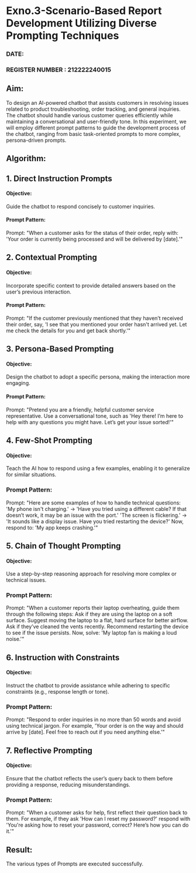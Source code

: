 # Exno.3-Scenario-Based Report Development Utilizing Diverse Prompting Techniques
### DATE:                                                                            
### REGISTER NUMBER : 212222240015
## Aim:
To design an AI-powered chatbot that assists customers in resolving issues related to product troubleshooting, order tracking, and general inquiries. The chatbot should handle various customer queries efficiently while maintaining a conversational and user-friendly tone. In this experiment, we will employ different prompt patterns to guide the development process of the chatbot, ranging from basic task-oriented prompts to more complex, persona-driven prompts.

## Algorithm:  
## 1. Direct Instruction Prompts
#### Objective:
Guide the chatbot to respond concisely to customer inquiries.
#### Prompt Pattern:
Prompt: "When a customer asks for the status of their order, reply with: 'Your order is currently being processed and will be delivered by [date].'"
## 2. Contextual Prompting
#### Objective:
Incorporate specific context to provide detailed answers based on the user’s previous interaction.
#### Prompt Pattern:
Prompt: "If the customer previously mentioned that they haven’t received their order, say, 'I see that you mentioned your order hasn't arrived yet. Let me check the details for you and get back shortly.'"
## 3. Persona-Based Prompting
#### Objective: 
Design the chatbot to adopt a specific persona, making the interaction more engaging.
#### Prompt Pattern:
Prompt: "Pretend you are a friendly, helpful customer service representative. Use a conversational tone, such as 'Hey there! I’m here to help with any questions you might have. Let’s get your issue sorted!'"
## 4. Few-Shot Prompting
#### Objective: 
Teach the AI how to respond using a few examples, enabling it to generalize for similar situations.
### Prompt Pattern:
Prompt: "Here are some examples of how to handle technical questions:
'My phone isn't charging.' → 'Have you tried using a different cable? If that doesn’t work, it may be an issue with the port.'
'The screen is flickering.' → 'It sounds like a display issue. Have you tried restarting the device?'
Now, respond to: 'My app keeps crashing.'"
## 5. Chain of Thought Prompting
#### Objective: 
Use a step-by-step reasoning approach for resolving more complex or technical issues.
### Prompt Pattern:
Prompt: "When a customer reports their laptop overheating, guide them through the following steps:
Ask if they are using the laptop on a soft surface.
Suggest moving the laptop to a flat, hard surface for better airflow.
Ask if they’ve cleaned the vents recently.
Recommend restarting the device to see if the issue persists.
Now, solve: 'My laptop fan is making a loud noise.'"
## 6. Instruction with Constraints
#### Objective: 
Instruct the chatbot to provide assistance while adhering to specific constraints (e.g., response length or tone).
### Prompt Pattern:
Prompt: "Respond to order inquiries in no more than 50 words and avoid using technical jargon. For example, 'Your order is on the way and should arrive by [date]. Feel free to reach out if you need anything else.'"
## 7. Reflective Prompting
#### Objective:
Ensure that the chatbot reflects the user’s query back to them before providing a response, reducing misunderstandings.
### Prompt Pattern:
Prompt: "When a customer asks for help, first reflect their question back to them. For example, if they ask 'How can I reset my password?' respond with 'You're asking how to reset your password, correct? Here’s how you can do it.'"
## Result: 
The various types of Prompts are executed successfully.
